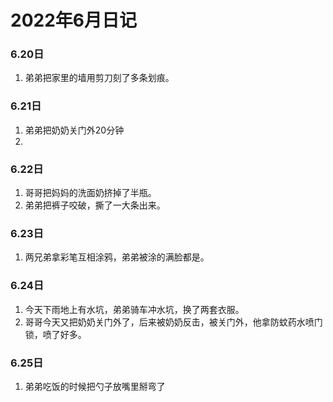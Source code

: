 # 2022年6月日记
### 6.20日
1. 弟弟把家里的墙用剪刀刻了多条划痕。

### 6.21日
1. 弟弟把奶奶关门外20分钟
2. 

### 6.22日
1. 哥哥把妈妈的洗面奶挤掉了半瓶。
2. 弟弟把裤子咬破，撕了一大条出来。

### 6.23日
1. 两兄弟拿彩笔互相涂鸦，弟弟被涂的满脸都是。
 
### 6.24日
1. 今天下雨地上有水坑，弟弟骑车冲水坑，换了两套衣服。
2. 哥哥今天又把奶奶关门外了，后来被奶奶反击，被关门外，他拿防蚊药水喷门锁，喷了好多。

### 6.25日
1. 弟弟吃饭的时候把勺子放嘴里掰弯了
